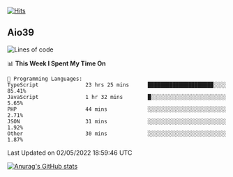 [![Hits](https://hits.seeyoufarm.com/api/count/incr/badge.svg?url=https%3A%2F%2Fgithub.com%2Faio39&count_bg=%2339C5BB&title_bg=%23555555&icon=&icon_color=%23E7E7E7&title=hits&edge_flat=false)](https://hits.seeyoufarm.com)

## Aio39

<!--START_SECTION:waka-->
![Lines of code](https://img.shields.io/badge/From%20Hello%20World%20I%27ve%20Written-1%20Million%20lines%20of%20code-blue)

📊 **This Week I Spent My Time On** 

```text
💬 Programming Languages: 
TypeScript               23 hrs 25 mins      █████████████████████░░░░   85.41% 
JavaScript               1 hr 32 mins        █░░░░░░░░░░░░░░░░░░░░░░░░   5.65% 
PHP                      44 mins             ░░░░░░░░░░░░░░░░░░░░░░░░░   2.71% 
JSON                     31 mins             ░░░░░░░░░░░░░░░░░░░░░░░░░   1.92% 
Other                    30 mins             ░░░░░░░░░░░░░░░░░░░░░░░░░   1.87%

```


 Last Updated on 02/05/2022 18:59:46 UTC
<!--END_SECTION:waka-->
[![Anurag's GitHub stats](https://github-readme-stats.vercel.app/api?username=aio39)](https://github.com/anuraghazra/github-readme-stats)

<!--
**aio39/aio39** is a ✨ _special_ ✨ repository because its `README.md` (this file) appears on your GitHub profile.

Here are some ideas to get you started:

- 🔭 I’m currently working on ...
- 🌱 I’m currently learning ...
- 👯 I’m looking to collaborate on ...
- 🤔 I’m looking for help with ...
- 💬 Ask me about ...
- 📫 How to reach me: ...
- 😄 Pronouns: ...
- ⚡ Fun fact: ...
-->
